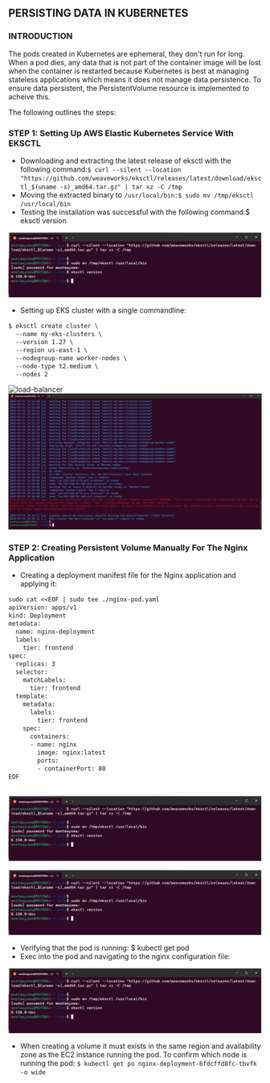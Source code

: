 ## PERSISTING DATA IN KUBERNETES
### INTRODUCTION
The pods created in Kubernetes are ephemeral, they don't run for long. When a pod dies, any data that is not part of the container image will be lost when the container is restarted because Kubernetes is best at managing stateless applications which means it does not manage data persistence. To ensure data persistent, the PersistentVolume resource is implemented to acheive this.

The following outlines the steps:

### STEP 1: Setting Up AWS Elastic Kubernetes Service With EKSCTL

* Downloading and extracting the latest release of eksctl with the following command:`$ curl --silent --location "https://github.com/weaveworks/eksctl/releases/latest/download/eksctl_$(uname -s)_amd64.tar.gz" | tar xz -C /tmp`
* Moving the extracted binary to `/usr/local/bin:$ sudo mv /tmp/eksctl /usr/local/bin`
* Testing the installation was successful with the following command:$ eksctl version

![load-balancer](./img/1-eksctl.PNG)

* Setting up EKS cluster with a single commandline:

```
$ eksctl create cluster \
  --name my-eks-clusters \
  --version 1.27 \
  --region us-east-1 \
  --nodegroup-name worker-nodes \
  --node-type t2.medium \
  --nodes 2

```

![load-balancer](./img/2-cluster.PNG)
![load-balancer](./img/2-cluster-2.PNG)

### STEP 2: Creating Persistent Volume Manually For The Nginx Application
* Creating a deployment manifest file for the Nginx application and applying it:

```
sudo cat <<EOF | sudo tee ./nginx-pod.yaml
apiVersion: apps/v1
kind: Deployment
metadata:
  name: nginx-deployment
  labels:
    tier: frontend
spec:
  replicas: 3
  selector:
    matchLabels:
      tier: frontend
  template:
    metadata:
      labels:
        tier: frontend
    spec:
      containers:
      - name: nginx
        image: nginx:latest
        ports:
        - containerPort: 80
EOF


```

![load-balancer](./img/1-eksctl.PNG)

![load-balancer](./img/1-eksctl.PNG)


* Verifying that the pod is running: $ kubectl get pod
* Exec into the pod and navigating to the nginx configuration file:

![load-balancer](./img/1-eksctl.PNG)

* When creating a volume it must exists in the same region and availability zone as the EC2 instance running the pod. To confirm which node is running the pod: `$ kubectl get po nginx-deployment-6fdcffd8fc-tbvfk -o wide`